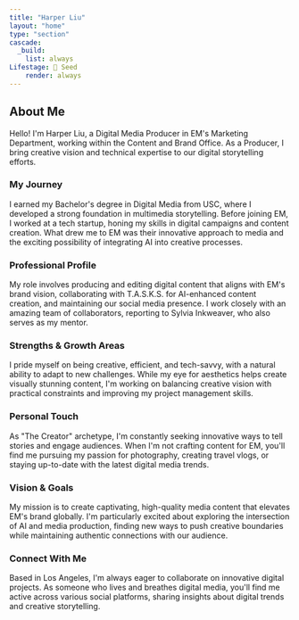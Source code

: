 ```yaml
---
title: "Harper Liu"
layout: "home"
type: "section"
cascade:
  _build:
    list: always
Lifestage: 🌱 Seed
    render: always
---
```

## About Me

Hello! I'm Harper Liu, a Digital Media Producer in EM's Marketing Department, working within the Content and Brand Office. As a Producer, I bring creative vision and technical expertise to our digital storytelling efforts.

### My Journey

I earned my Bachelor's degree in Digital Media from USC, where I developed a strong foundation in multimedia storytelling. Before joining EM, I worked at a tech startup, honing my skills in digital campaigns and content creation. What drew me to EM was their innovative approach to media and the exciting possibility of integrating AI into creative processes.

### Professional Profile

My role involves producing and editing digital content that aligns with EM's brand vision, collaborating with T.A.S.K.S. for AI-enhanced content creation, and maintaining our social media presence. I work closely with an amazing team of collaborators, reporting to Sylvia Inkweaver, who also serves as my mentor.

### Strengths & Growth Areas

I pride myself on being creative, efficient, and tech-savvy, with a natural ability to adapt to new challenges. While my eye for aesthetics helps create visually stunning content, I'm working on balancing creative vision with practical constraints and improving my project management skills.

### Personal Touch

As "The Creator" archetype, I'm constantly seeking innovative ways to tell stories and engage audiences. When I'm not crafting content for EM, you'll find me pursuing my passion for photography, creating travel vlogs, or staying up-to-date with the latest digital media trends.

### Vision & Goals

My mission is to create captivating, high-quality media content that elevates EM's brand globally. I'm particularly excited about exploring the intersection of AI and media production, finding new ways to push creative boundaries while maintaining authentic connections with our audience.

### Connect With Me

Based in Los Angeles, I'm always eager to collaborate on innovative digital projects. As someone who lives and breathes digital media, you'll find me active across various social platforms, sharing insights about digital trends and creative storytelling.